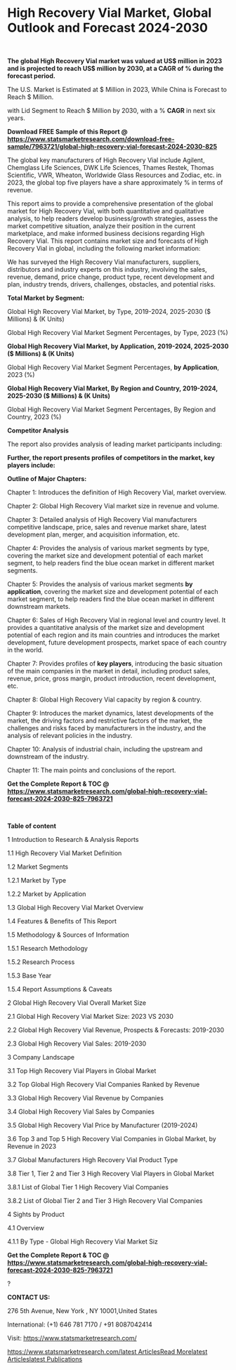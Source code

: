 <h1>High Recovery Vial Market, Global Outlook and Forecast 2024-2030</h1><br/><p><strong>The global High Recovery Vial market was valued at US$ million in 2023 and is projected to reach US$ million by 2030, at a <strong>CAGR</strong> of % during the forecast period.</strong></p>
 
 
 
 <p>The U.S. Market is Estimated at $ Million in 2023, While China is Forecast to Reach $ Million.</p>
 
 
 
 <p>with Lid Segment to Reach $ Million by 2030, with a % <strong>CAGR</strong> in next six years.</p>
 
 
 
 <p><strong>Download FREE Sample of this Report @ <a href="https://www.statsmarketresearch.com/download-free-sample/7963721/global-high-recovery-vial-forecast-2024-2030-825">https://www.statsmarketresearch.com/download-free-sample/7963721/global-high-recovery-vial-forecast-2024-2030-825</a></strong></p>
 
 
 
 <p>The global key manufacturers of High Recovery Vial include Agilent, Chemglass Life Sciences, DWK Life Sciences, Thames Restek, Thomas Scientific, VWR, Wheaton, Worldwide Glass Resources and Zodiac, etc. in 2023, the global top five players have a share approximately % in terms of revenue.</p>
 
 
 
 <p>This report aims to provide a comprehensive presentation of the global market for High Recovery Vial, with both quantitative and qualitative analysis, to help readers develop business/growth strategies, assess the market competitive situation, analyze their position in the current marketplace, and make informed business decisions regarding High Recovery Vial. This report contains market size and forecasts of High Recovery Vial in global, including the following market information:</p>
 
 
 
 <p>We has surveyed the High Recovery Vial manufacturers, suppliers, distributors and industry experts on this industry, involving the sales, revenue, demand, price change, product type, recent development and plan, industry trends, drivers, challenges, obstacles, and potential risks.</p>
 
 
 
 <p><strong>Total Market by Segment:</strong></p>
 
 
 
 <p>Global High Recovery Vial Market, by Type, 2019-2024, 2025-2030 ($ Millions) & (K Units)</p>
 
 
 
 <p>Global High Recovery Vial Market Segment Percentages, by Type, 2023 (%)</p>
 
 
 
 <p><strong>Global High Recovery Vial Market, <strong>by Application</strong>, 2019-2024, 2025-2030 ($ Millions) & (K Units)</strong></p>
 
 
 
 <p>Global High Recovery Vial Market Segment Percentages, <strong>by Application</strong>, 2023 (%)</p>
 
 
 
 <p><strong>Global High Recovery Vial Market, By Region and Country, 2019-2024, 2025-2030 ($ Millions) & (K Units)</strong></p>
 
 
 
 <p>Global High Recovery Vial Market Segment Percentages, By Region and Country, 2023 (%)</p>
 
 
 
 <p><strong>Competitor Analysis</strong></p>
 
 
 
 <p>The report also provides analysis of leading market participants including:</p>
 
 
 
 <p><strong>Further, the report presents profiles of competitors in the market, <strong>key players</strong> include:</strong></p>
 
 
 
 <p><strong>Outline of Major Chapters:</strong></p>
 
 
 
 <p>Chapter 1: Introduces the definition of High Recovery Vial, market overview.</p>
 
 
 
 <p>Chapter 2: Global High Recovery Vial market size in revenue and volume.</p>
 
 
 
 <p>Chapter 3: Detailed analysis of High Recovery Vial manufacturers competitive landscape, price, sales and revenue market share, latest development plan, merger, and acquisition information, etc.</p>
 
 
 
 <p>Chapter 4: Provides the analysis of various market segments by type, covering the market size and development potential of each market segment, to help readers find the blue ocean market in different market segments.</p>
 
 
 
 <p>Chapter 5: Provides the analysis of various market segments <strong>by application</strong>, covering the market size and development potential of each market segment, to help readers find the blue ocean market in different downstream markets.</p>
 
 
 
 <p>Chapter 6: Sales of High Recovery Vial in regional level and country level. It provides a quantitative analysis of the market size and development potential of each region and its main countries and introduces the market development, future development prospects, market space of each country in the world.</p>
 
 
 
 <p>Chapter 7: Provides profiles of <strong>key players</strong>, introducing the basic situation of the main companies in the market in detail, including product sales, revenue, price, gross margin, product introduction, recent development, etc.</p>
 
 
 
 <p>Chapter 8: Global High Recovery Vial capacity by region & country.</p>
 
 
 
 <p>Chapter 9: Introduces the market dynamics, latest developments of the market, the driving factors and restrictive factors of the market, the challenges and risks faced by manufacturers in the industry, and the analysis of relevant policies in the industry.</p>
 
 
 
 <p>Chapter 10: Analysis of industrial chain, including the upstream and downstream of the industry.</p>
 
 
 
 <p>Chapter 11: The main points and conclusions of the report.</p>
 
 
 
 <div><b>Get the Complete Report & TOC @ <a href="https://www.statsmarketresearch.com/global-high-recovery-vial-forecast-2024-2030-825-7963721">https://www.statsmarketresearch.com/global-high-recovery-vial-forecast-2024-2030-825-7963721</a></b></div>
 
 
 
 <p><br />
 
 <b>Table of content</b></p>
 
 
 
 <p>1 Introduction to Research & Analysis Reports<br />
 
 1.1 High Recovery Vial Market Definition<br />
 
 1.2 Market Segments<br />
 
 1.2.1 Market by Type<br />
 
 1.2.2 Market by Application<br />
 
 1.3 Global High Recovery Vial Market Overview<br />
 
 1.4 Features & Benefits of This Report<br />
 
 1.5 Methodology & Sources of Information<br />
 
 1.5.1 Research Methodology<br />
 
 1.5.2 Research Process<br />
 
 1.5.3 Base Year<br />
 
 1.5.4 Report Assumptions & Caveats<br />
 
 2 Global High Recovery Vial Overall Market Size<br />
 
 2.1 Global High Recovery Vial Market Size: 2023 VS 2030<br />
 
 2.2 Global High Recovery Vial Revenue, Prospects & Forecasts: 2019-2030<br />
 
 2.3 Global High Recovery Vial Sales: 2019-2030<br />
 
 3 Company Landscape<br />
 
 3.1 Top High Recovery Vial Players in Global Market<br />
 
 3.2 Top Global High Recovery Vial Companies Ranked by Revenue<br />
 
 3.3 Global High Recovery Vial Revenue by Companies<br />
 
 3.4 Global High Recovery Vial Sales by Companies<br />
 
 3.5 Global High Recovery Vial Price by Manufacturer (2019-2024)<br />
 
 3.6 Top 3 and Top 5 High Recovery Vial Companies in Global Market, by Revenue in 2023<br />
 
 3.7 Global Manufacturers High Recovery Vial Product Type<br />
 
 3.8 Tier 1, Tier 2 and Tier 3 High Recovery Vial Players in Global Market<br />
 
 3.8.1 List of Global Tier 1 High Recovery Vial Companies<br />
 
 3.8.2 List of Global Tier 2 and Tier 3 High Recovery Vial Companies<br />
 
 4 Sights by Product<br />
 
 4.1 Overview<br />
 
 4.1.1 By Type - Global High Recovery Vial Market Siz</p>
 
 
 
 <div><b>Get the Complete Report & TOC @ <a href="https://www.statsmarketresearch.com/global-high-recovery-vial-forecast-2024-2030-825-7963721">https://www.statsmarketresearch.com/global-high-recovery-vial-forecast-2024-2030-825-7963721</a></b></div>
 
 
 
 <p>? </p>
 
 
 
 <p><b>CONTACT US:</b><br />
 
 276 5th Avenue, New York , NY 10001,United States<br />
 
 International: (+1) 646 781 7170 / +91 8087042414<br />
 
 Visit: <a href="https://www.statsmarketresearch.com/">https://www.statsmarketresearch.com/</a><br />
 
 <a href="https://gyeongbokgung.com">https://www.statsmarketresearch.com/</a><a href="https://hallyeomaritime.com">latest Articles</a><a href="https://jingwansa.com">Read More</a><a href="https://nguoiviet.jp/">latest Articles</a><a href="https://www.intelmarketresearch.com/">latest Publications</a></p>